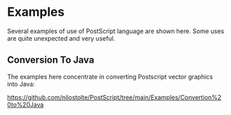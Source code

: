 
# Examples

Several examples of use of PostScript language are shown here. Some uses are quite unexpected and very useful.

## Conversion To Java

The examples here concentrate in converting Postscript vector graphics into Java:

https://github.com/nilostolte/PostScript/tree/main/Examples/Convertion%20to%20Java


